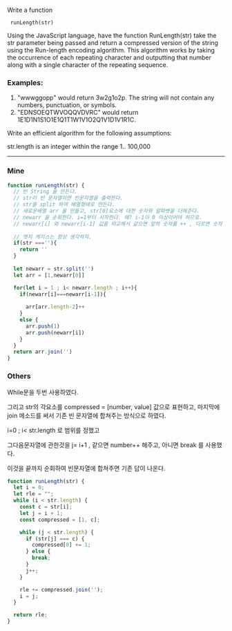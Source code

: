 Write a function

   ` runLength(str)`
   
Using the JavaScript language, have the function RunLength(str) take the str parameter being passed and return a compressed version of the string using the Run-length encoding algorithm.
This algorithm works by taking the occurrence of each repeating character and outputting that number along with a single character of the repeating sequence.

### Examples:
1. "wwwggopp" would return 3w2g1o2p. The string will not contain any numbers, punctuation, or symbols.
2. "EDNSOEQTWVOQQVDVRC" would return 1E1D1N1S1O1E1Q1T1W1V1O2Q1V1D1V1R1C.

Write an efficient algorithm for the following assumptions:

str.length is an integer within the range 1.. 100,000

- - -

### Mine
```js
function runLength(str) {
  // 빈 String 을 만든다.
  // str이 빈 문자열이면 빈문자열을 출력한다.
  // str을 split 하여 배열형태로 만든다.
  // 새로운배열 arr 을 만들고, str[0]요소에 대한 숫자와 알파벳을 더해준다.
  // newarr 을 순회한다. i=1부터 시작한다. 왜? i-1이 0 이상이어야 하므로.
  // newarr[i] 와 newarr[i-1] 값을 비교해서 같으면 앞의 숫자를 ++ , 다르면 숫자 1과 newarr[i]를 푸쉬해준다.
  
  // 엣지 케이스는 항상 생각하자.
  if(str ===''){
    return ''
  }
  
  let newarr = str.split('')
  let arr = [1,newarr[0]]

  for(let i = 1 ; i< newarr.length ; i++){
    if(newarr[i]===newarr[i-1]){
      
      arr[arr.length-2]++
    }
    else {
      arr.push(1)
      arr.push(newarr[i])
    }
  }
  return arr.join('')
}


```

### Others

While문을 두번 사용하였다. 

그리고 str의 각요소를 compressed = [number, value] 값으로 표현하고, 마지막에 join 메소드를 써서 기존 빈 문자열에 합쳐주는 방식으로 하였다.

i=0 ; i< str.length 로 범위를 정했고

그다음문자열에 관한것을 j= i+1 , 같으면 number++ 해주고, 아니면 break 를 사용했다.

이것을 끝까지 순회하여 빈문자열에 합쳐주면 기존 답이 나온다.
```js
function runLength(str) {
  let i = 0;
  let rle = "";
  while (i < str.length) {
    const c = str[i];
    let j = i + 1;
    const compressed = [1, c];

    while (j < str.length) {
      if (str[j] === c) {
        compressed[0] += 1;
      } else {
        break;
      }
      j++;
    }

    rle += compressed.join('');
    i = j;
  }

  return rle;
}
```
